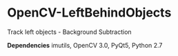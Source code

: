 # OpenCV-LeftBehindObjects

Track left objects - Background Subtraction

**Dependencies**
imutils,
OpenCV 3.0,
PyQt5,
Python 2.7
